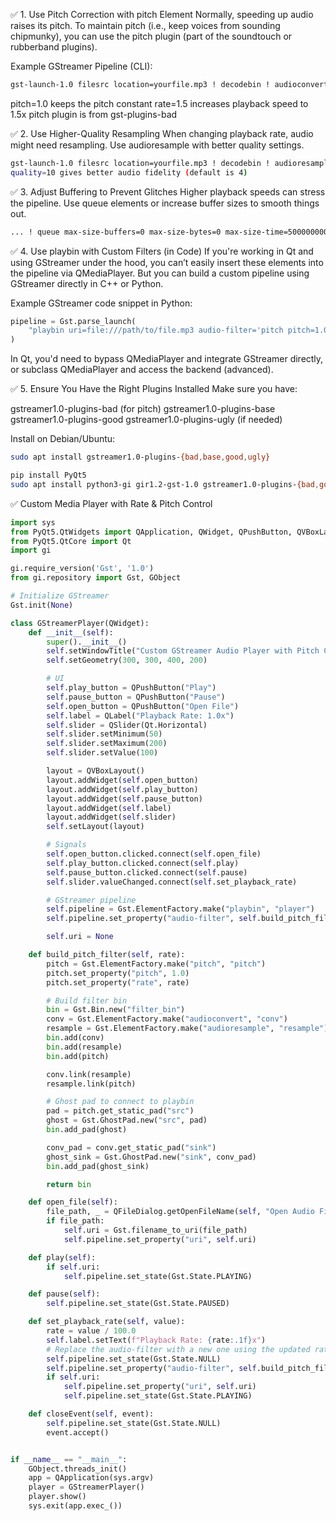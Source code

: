 ✅ 1. Use Pitch Correction with pitch Element
Normally, speeding up audio raises its pitch. To maintain pitch (i.e., keep voices from sounding chipmunky), you can use the pitch plugin (part of the soundtouch or rubberband plugins).

Example GStreamer Pipeline (CLI):
```bash
gst-launch-1.0 filesrc location=yourfile.mp3 ! decodebin ! audioconvert ! pitch pitch=1.0 rate=1.5 ! autoaudiosink
```

pitch=1.0 keeps the pitch constant
rate=1.5 increases playback speed to 1.5x
pitch plugin is from gst-plugins-bad

✅ 2. Use Higher-Quality Resampling
When changing playback rate, audio might need resampling. Use audioresample with better quality settings.
```bash
gst-launch-1.0 filesrc location=yourfile.mp3 ! decodebin ! audioresample quality=10 ! pitch pitch=1.0 rate=1.5 ! autoaudiosink
quality=10 gives better audio fidelity (default is 4)
```

✅ 3. Adjust Buffering to Prevent Glitches
Higher playback speeds can stress the pipeline. Use queue elements or increase buffer sizes to smooth things out.

```bash
... ! queue max-size-buffers=0 max-size-bytes=0 max-size-time=500000000 ! ...
```
✅ 4. Use playbin with Custom Filters (in Code)
If you're working in Qt and using GStreamer under the hood, you can’t easily insert these elements into the pipeline via QMediaPlayer. But you can build a custom pipeline using GStreamer directly in C++ or Python.

Example GStreamer code snippet in Python:

```python
pipeline = Gst.parse_launch(
    "playbin uri=file:///path/to/file.mp3 audio-filter='pitch pitch=1.0 rate=1.5'"
)
```
In Qt, you'd need to bypass QMediaPlayer and integrate GStreamer directly, or subclass QMediaPlayer and access the backend (advanced).

✅ 5. Ensure You Have the Right Plugins Installed
Make sure you have:

gstreamer1.0-plugins-bad (for pitch)
gstreamer1.0-plugins-base
gstreamer1.0-plugins-good
gstreamer1.0-plugins-ugly (if needed)

Install on Debian/Ubuntu:

```bash
sudo apt install gstreamer1.0-plugins-{bad,base,good,ugly}
```


```bash
pip install PyQt5
sudo apt install python3-gi gir1.2-gst-1.0 gstreamer1.0-plugins-{bad,good,base}
```
✅ Custom Media Player with Rate & Pitch Control
```python
import sys
from PyQt5.QtWidgets import QApplication, QWidget, QPushButton, QVBoxLayout, QFileDialog, QLabel, QSlider
from PyQt5.QtCore import Qt
import gi

gi.require_version('Gst', '1.0')
from gi.repository import Gst, GObject

# Initialize GStreamer
Gst.init(None)

class GStreamerPlayer(QWidget):
    def __init__(self):
        super().__init__()
        self.setWindowTitle("Custom GStreamer Audio Player with Pitch Control")
        self.setGeometry(300, 300, 400, 200)

        # UI
        self.play_button = QPushButton("Play")
        self.pause_button = QPushButton("Pause")
        self.open_button = QPushButton("Open File")
        self.label = QLabel("Playback Rate: 1.0x")
        self.slider = QSlider(Qt.Horizontal)
        self.slider.setMinimum(50)
        self.slider.setMaximum(200)
        self.slider.setValue(100)

        layout = QVBoxLayout()
        layout.addWidget(self.open_button)
        layout.addWidget(self.play_button)
        layout.addWidget(self.pause_button)
        layout.addWidget(self.label)
        layout.addWidget(self.slider)
        self.setLayout(layout)

        # Signals
        self.open_button.clicked.connect(self.open_file)
        self.play_button.clicked.connect(self.play)
        self.pause_button.clicked.connect(self.pause)
        self.slider.valueChanged.connect(self.set_playback_rate)

        # GStreamer pipeline
        self.pipeline = Gst.ElementFactory.make("playbin", "player")
        self.pipeline.set_property("audio-filter", self.build_pitch_filter(1.0))

        self.uri = None

    def build_pitch_filter(self, rate):
        pitch = Gst.ElementFactory.make("pitch", "pitch")
        pitch.set_property("pitch", 1.0)
        pitch.set_property("rate", rate)

        # Build filter bin
        bin = Gst.Bin.new("filter_bin")
        conv = Gst.ElementFactory.make("audioconvert", "conv")
        resample = Gst.ElementFactory.make("audioresample", "resample")
        bin.add(conv)
        bin.add(resample)
        bin.add(pitch)

        conv.link(resample)
        resample.link(pitch)

        # Ghost pad to connect to playbin
        pad = pitch.get_static_pad("src")
        ghost = Gst.GhostPad.new("src", pad)
        bin.add_pad(ghost)

        conv_pad = conv.get_static_pad("sink")
        ghost_sink = Gst.GhostPad.new("sink", conv_pad)
        bin.add_pad(ghost_sink)

        return bin

    def open_file(self):
        file_path, _ = QFileDialog.getOpenFileName(self, "Open Audio File")
        if file_path:
            self.uri = Gst.filename_to_uri(file_path)
            self.pipeline.set_property("uri", self.uri)

    def play(self):
        if self.uri:
            self.pipeline.set_state(Gst.State.PLAYING)

    def pause(self):
        self.pipeline.set_state(Gst.State.PAUSED)

    def set_playback_rate(self, value):
        rate = value / 100.0
        self.label.setText(f"Playback Rate: {rate:.1f}x")
        # Replace the audio-filter with a new one using the updated rate
        self.pipeline.set_state(Gst.State.NULL)
        self.pipeline.set_property("audio-filter", self.build_pitch_filter(rate))
        if self.uri:
            self.pipeline.set_property("uri", self.uri)
            self.pipeline.set_state(Gst.State.PLAYING)

    def closeEvent(self, event):
        self.pipeline.set_state(Gst.State.NULL)
        event.accept()


if __name__ == "__main__":
    GObject.threads_init()
    app = QApplication(sys.argv)
    player = GStreamerPlayer()
    player.show()
    sys.exit(app.exec_())
```

